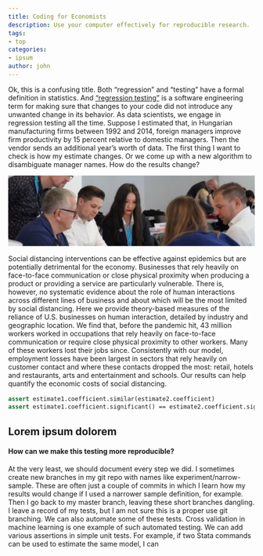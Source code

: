 ```yaml
---
title: Coding for Economists
description: Use your computer effectively for reproducible research.
tags:
- top
categories:
- ipsum
author: john
---
```


Ok, this is a confusing title. Both “regression” and “testing” have a formal definition in statistics. And [“regression testing”](#) is a software engineering term for making sure that changes to your code did not introduce any unwanted change in its behavior.
As data scientists, we engage in regression testing all the time. Suppose I estimated that, in Hungarian manufacturing firms between 1992 and 2014, foreign managers improve firm productivity by 15 percent relative to domestic managers. Then the vendor sends an additional year’s worth of data. The first thing I want to check is how my estimate changes. Or we come up with a new algorithm to disambiguate manager names. How do the results change?

![Lorem](/assets/images/content.jpg)

Social distancing interventions can be effective against epidemics but are potentially detrimental for the economy. Businesses that rely heavily on face-to-face communication or close physical proximity when producing a product or providing a service are particularly vulnerable. There is, however, no systematic evidence about the role of human interactions across different lines of business and about which will be the most limited by social distancing. Here we provide theory-based measures of the reliance of U.S. businesses on human interaction, detailed by industry and geographic location. We find that, before the pandemic hit, 43 million workers worked in occupations that rely heavily on face-to-face communication or require close physical proximity to other workers. Many of these workers lost their jobs since. Consistently with our model, employment losses have been largest in sectors that rely heavily on customer contact and where these contacts dropped the most: retail, hotels and restaurants, arts and entertainment and schools. Our results can help quantify the economic costs of social distancing.

```stata
assert estimate1.coefficient.similar(estimate2.coefficient)
assert estimate1.coefficient.significant() == estimate2.coefficient.significant()
```

## Lorem ipsum dolorem

#### How can we make this testing more reproducible?

At the very least, we should document every step we did. I sometimes create new branches in my git repo with names like experiment/narrow-sample. These are often just a couple of commits in which I learn how my results would change if I used a narrower sample definition, for example. Then I go back to my master branch, leaving these short branches dangling. I leave a record of my tests, but I am not sure this is a proper use git branching.
We can also automate some of these tests. Cross validation in machine learning is one example of such automated testing. We can add various assertions in simple unit tests. For example, if two Stata commands can be used to estimate the same model, I can
